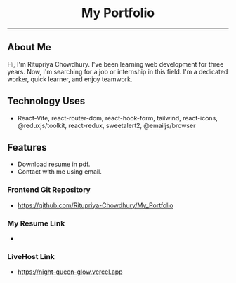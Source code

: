<div align="center">
  <h1>My Portfolio</h1>
</div>

---

## About Me
Hi, I'm Ritupriya Chowdhury. I've been learning web development for three years. Now, I'm searching for a job or internship in this field. I'm a dedicated worker, quick learner, and enjoy teamwork.

## Technology Uses

- React-Vite, react-router-dom, react-hook-form, tailwind, react-icons, @reduxjs/toolkit, react-redux, sweetalert2, @emailjs/browser

## Features
- Download resume in pdf.
- Contact with me using email.

### Frontend Git Repository
-  https://github.com/Ritupriya-Chowdhury/My_Portfolio

### My Resume Link
- 

### LiveHost Link
-  https://night-queen-glow.vercel.app
